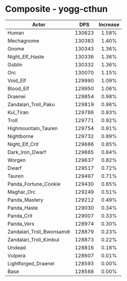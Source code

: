 # Composite - yogg-cthun
| Actor | DPS | Increase |
|---|:---:|:---:|
|Human|130623|1.58%|
|Mechagnome|130383|1.40%|
|Gnome|130343|1.36%|
|Night_Elf_Haste|130336|1.36%|
|Goblin|130332|1.36%|
|Orc|130070|1.15%|
|Void_Elf|129990|1.09%|
|Blood_Elf|129950|1.06%|
|Draenei|129854|0.98%|
|Zandalari_Troll_Paku|129819|0.96%|
|Kul_Tiran|129786|0.93%|
|Troll|129771|0.92%|
|Highmountain_Tauren|129754|0.91%|
|Nightborne|129732|0.89%|
|Night_Elf_Crit|129686|0.85%|
|Dark_Iron_Dwarf|129665|0.84%|
|Worgen|129637|0.82%|
|Dwarf|129517|0.72%|
|Tauren|129497|0.71%|
|Panda_Fortune_Cookie|129430|0.65%|
|Maghar_Orc|129249|0.51%|
|Panda_Mastery|129212|0.49%|
|Panda_Haste|129030|0.34%|
|Panda_Crit|129007|0.33%|
|Panda_Vers|128974|0.30%|
|Zandalari_Troll_Bwonsamdi|128879|0.23%|
|Zandalari_Troll_Kimbul|128873|0.22%|
|Undead|128816|0.18%|
|Vulpera|128607|0.01%|
|Lightforged_Draenei|128593|0.00%|
|Base|128588|0.00%|
